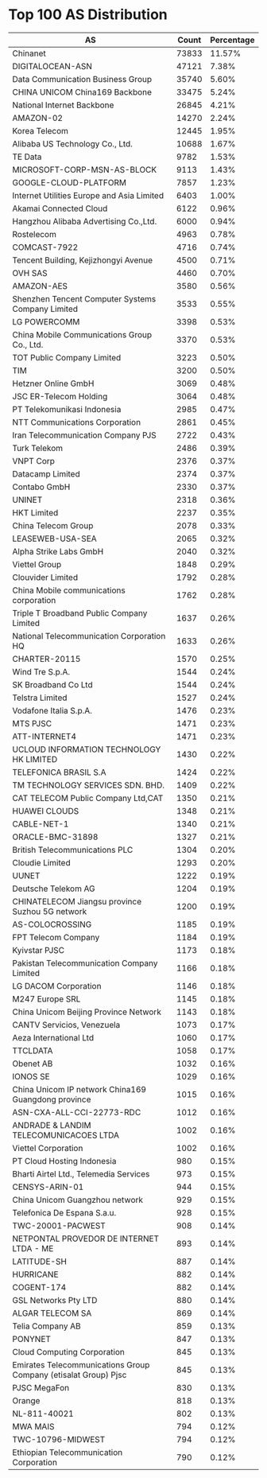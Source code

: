 # Top 100 AS Distribution
| AS | Count | Percentage |
|----|----|----|
| Chinanet | 73833 | 11.57% |
| DIGITALOCEAN-ASN | 47121 | 7.38% |
| Data Communication Business Group | 35740 | 5.60% |
| CHINA UNICOM China169 Backbone | 33475 | 5.24% |
| National Internet Backbone | 26845 | 4.21% |
| AMAZON-02 | 14270 | 2.24% |
| Korea Telecom | 12445 | 1.95% |
| Alibaba US Technology Co., Ltd. | 10688 | 1.67% |
| TE Data | 9782 | 1.53% |
| MICROSOFT-CORP-MSN-AS-BLOCK | 9113 | 1.43% |
| GOOGLE-CLOUD-PLATFORM | 7857 | 1.23% |
| Internet Utilities Europe and Asia Limited | 6403 | 1.00% |
| Akamai Connected Cloud | 6122 | 0.96% |
| Hangzhou Alibaba Advertising Co.,Ltd. | 6000 | 0.94% |
| Rostelecom | 4963 | 0.78% |
| COMCAST-7922 | 4716 | 0.74% |
| Tencent Building, Kejizhongyi Avenue | 4500 | 0.71% |
| OVH SAS | 4460 | 0.70% |
| AMAZON-AES | 3580 | 0.56% |
| Shenzhen Tencent Computer Systems Company Limited | 3533 | 0.55% |
| LG POWERCOMM | 3398 | 0.53% |
| China Mobile Communications Group Co., Ltd. | 3370 | 0.53% |
| TOT Public Company Limited | 3223 | 0.50% |
| TIM | 3200 | 0.50% |
| Hetzner Online GmbH | 3069 | 0.48% |
| JSC ER-Telecom Holding | 3064 | 0.48% |
| PT Telekomunikasi Indonesia | 2985 | 0.47% |
| NTT Communications Corporation | 2861 | 0.45% |
| Iran Telecommunication Company PJS | 2722 | 0.43% |
| Turk Telekom | 2486 | 0.39% |
| VNPT Corp | 2376 | 0.37% |
| Datacamp Limited | 2374 | 0.37% |
| Contabo GmbH | 2330 | 0.37% |
| UNINET | 2318 | 0.36% |
| HKT Limited | 2237 | 0.35% |
| China Telecom Group | 2078 | 0.33% |
| LEASEWEB-USA-SEA | 2065 | 0.32% |
| Alpha Strike Labs GmbH | 2040 | 0.32% |
| Viettel Group | 1848 | 0.29% |
| Clouvider Limited | 1792 | 0.28% |
| China Mobile communications corporation | 1762 | 0.28% |
| Triple T Broadband Public Company Limited | 1637 | 0.26% |
| National Telecommunication Corporation HQ | 1633 | 0.26% |
| CHARTER-20115 | 1570 | 0.25% |
| Wind Tre S.p.A. | 1544 | 0.24% |
| SK Broadband Co Ltd | 1544 | 0.24% |
| Telstra Limited | 1527 | 0.24% |
| Vodafone Italia S.p.A. | 1476 | 0.23% |
| MTS PJSC | 1471 | 0.23% |
| ATT-INTERNET4 | 1471 | 0.23% |
| UCLOUD INFORMATION TECHNOLOGY HK LIMITED | 1430 | 0.22% |
| TELEFONICA BRASIL S.A | 1424 | 0.22% |
| TM TECHNOLOGY SERVICES SDN. BHD. | 1409 | 0.22% |
| CAT TELECOM Public Company Ltd,CAT | 1350 | 0.21% |
| HUAWEI CLOUDS | 1348 | 0.21% |
| CABLE-NET-1 | 1340 | 0.21% |
| ORACLE-BMC-31898 | 1327 | 0.21% |
| British Telecommunications PLC | 1304 | 0.20% |
| Cloudie Limited | 1293 | 0.20% |
| UUNET | 1222 | 0.19% |
| Deutsche Telekom AG | 1204 | 0.19% |
| CHINATELECOM Jiangsu province Suzhou 5G network | 1200 | 0.19% |
| AS-COLOCROSSING | 1185 | 0.19% |
| FPT Telecom Company | 1184 | 0.19% |
| Kyivstar PJSC | 1173 | 0.18% |
| Pakistan Telecommunication Company Limited | 1166 | 0.18% |
| LG DACOM Corporation | 1146 | 0.18% |
| M247 Europe SRL | 1145 | 0.18% |
| China Unicom Beijing Province Network | 1143 | 0.18% |
| CANTV Servicios, Venezuela | 1073 | 0.17% |
| Aeza International Ltd | 1060 | 0.17% |
| TTCLDATA | 1058 | 0.17% |
| Obenet AB | 1032 | 0.16% |
| IONOS SE | 1029 | 0.16% |
| China Unicom IP network China169 Guangdong province | 1015 | 0.16% |
| ASN-CXA-ALL-CCI-22773-RDC | 1012 | 0.16% |
| ANDRADE & LANDIM TELECOMUNICACOES LTDA | 1002 | 0.16% |
| Viettel Corporation | 1002 | 0.16% |
| PT Cloud Hosting Indonesia | 980 | 0.15% |
| Bharti Airtel Ltd., Telemedia Services | 973 | 0.15% |
| CENSYS-ARIN-01 | 944 | 0.15% |
| China Unicom Guangzhou network | 929 | 0.15% |
| Telefonica De Espana S.a.u. | 928 | 0.15% |
| TWC-20001-PACWEST | 908 | 0.14% |
| NETPONTAL PROVEDOR DE INTERNET LTDA - ME | 893 | 0.14% |
| LATITUDE-SH | 887 | 0.14% |
| HURRICANE | 882 | 0.14% |
| COGENT-174 | 882 | 0.14% |
| GSL Networks Pty LTD | 880 | 0.14% |
| ALGAR TELECOM SA | 869 | 0.14% |
| Telia Company AB | 859 | 0.13% |
| PONYNET | 847 | 0.13% |
| Cloud Computing Corporation | 845 | 0.13% |
| Emirates Telecommunications Group Company (etisalat Group) Pjsc | 845 | 0.13% |
| PJSC MegaFon | 830 | 0.13% |
| Orange | 818 | 0.13% |
| NL-811-40021 | 802 | 0.13% |
| MWA MAIS | 794 | 0.12% |
| TWC-10796-MIDWEST | 794 | 0.12% |
| Ethiopian Telecommunication Corporation | 790 | 0.12% |
